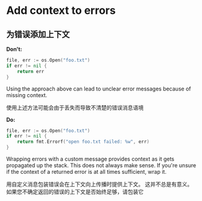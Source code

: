 # Add context to errors
## 为错误添加上下文
**Don't:**

```go
file, err := os.Open("foo.txt")
if err != nil {
	return err
}
```

Using the approach above can lead to unclear error messages because of missing context.

使用上述方法可能会由于丢失而导致不清楚的错误消息语境

**Do:**

```go
file, err := os.Open("foo.txt")
if err != nil {
	return fmt.Errorf("open foo.txt failed: %w", err)
}
```

Wrapping errors with a custom message provides context as it gets propagated up the stack.
This does not always make sense.
If you're unsure if the context of a returned error is at all times sufficient, wrap it.

用自定义消息包装错误会在上下文向上传播时提供上下文。 这并不总是有意义。 如果您不确定返回的错误的上下文是否始终足够，请包装它